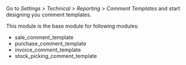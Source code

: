 Go to *Settings \> Technical \> Reporting \> Comment Templates* and
start designing you comment templates.

This module is the base module for following modules:

- sale_comment_template
- purchase_comment_template
- invoice_comment_template
- stock_picking_comment_template
